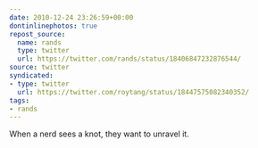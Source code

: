 ```yaml
---
date: 2010-12-24 23:26:59+00:00
dontinlinephotos: true
repost_source:
  name: rands
  type: twitter
  url: https://twitter.com/rands/status/18406847232876544/
source: twitter
syndicated:
- type: twitter
  url: https://twitter.com/roytang/status/18447575082340352/
tags:
- rands
---
```


When a nerd sees a knot, they want to unravel it.